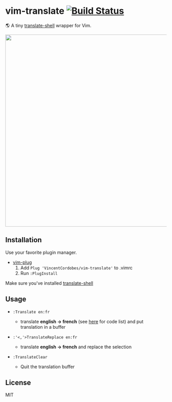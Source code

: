 vim-translate [![Build Status](https://travis-ci.org/VincentCordobes/vim-translate.svg?branch=master)](https://travis-ci.org/VincentCordobes/vim-translate)
=============

🌎 A tiny [translate-shell](https://github.com/soimort/translate-shell) wrapper for Vim.

<p align="center">
<img  width="600" src="https://user-images.githubusercontent.com/7091110/39960996-7012d8fa-562d-11e8-9216-b604d43ad284.gif"></img>
</p>


Installation
------------

Use your favorite plugin manager.

- [vim-plug](https://github.com/junegunn/vim-plug)
  1. Add `Plug 'VincentCordobes/vim-translate'` to .vimrc
  2. Run `:PlugInstall`
  
Make sure you've installed [translate-shell](https://github.com/soimort/translate-shell)

Usage
-----

- `:Translate en:fr`
    - translate **english → french** (see [here](https://github.com/soimort/translate-shell#code-list) for code list) and put translation in a buffer
    
- `:'<,'>TranslateReplace en:fr`
    - translate **english → french** and replace the selection
    
- `:TranslateClear`
    - Quit the translation buffer


License
-------

MIT
